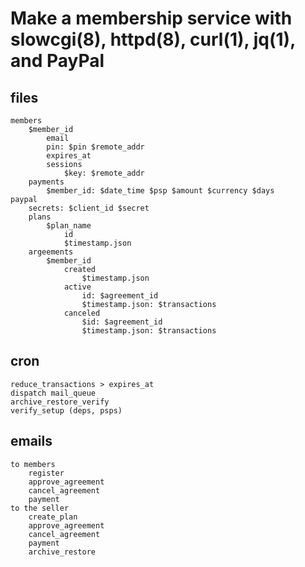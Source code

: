 # Make a membership service with slowcgi(8), httpd(8), curl(1), jq(1), and PayPal

## files

	members
		$member_id
			email
			pin: $pin $remote_addr
			expires_at
			sessions
				$key: $remote_addr
		payments
			$member_id: $date_time $psp $amount $currency $days
	paypal
		secrets: $client_id $secret
		plans
			$plan_name
				id
				$timestamp.json
		argeements
			$member_id
				created
					$timestamp.json
				active
					id: $agreement_id
					$timestamp.json: $transactions
				canceled
					$id: $agreement_id
					$timestamp.json: $transactions

## cron

	reduce_transactions > expires_at
	dispatch mail_queue
	archive_restore_verify
	verify_setup (deps, psps)

## emails

	to members
		register
		approve_agreement
		cancel_agreement
		payment
	to the seller
		create_plan
		approve_agreement
		cancel_agreement
		payment
		archive_restore
